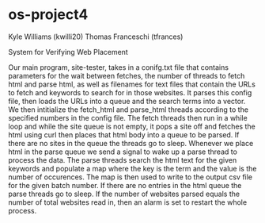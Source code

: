 # os-project4

Kyle Williams		(kwilli20)
Thomas Franceschi	(tfrances)

System for Verifying Web Placement

Our main program, site-tester, takes in a conifg.txt file that contains parameters 
for the wait between fetches, the number of threads to fetch html and parse html, as 
well as filenames for text files that contain the URLs to fetch and keywords to search
for in those websites. It parses this config file, then loads the URLs into a queue 
and the search terms into a vector. We then intitialize the fetch_html and parse_html 
threads according to the specified numbers in the config file. The fetch threads then 
run in a while loop and while the site queue is not empty, it pops a site off and fetches 
the html using curl then places that html body into a queue to be parsed. If there are no 
sites in the queue the threads go to sleep. Whenever we place html in the parse queue we 
send a signal to wake up a parse thread to process the data. The parse threads search the 
html text for the given keywords and populate a  map where the key is the term and the 
value is the number of occurences. The map is then used to write to the output csv file 
for the given batch number. If there are no entries in the html queue the parse threads 
go to sleep. If the number of websites parsed equals the number of total websites read in, 
then an alarm is set to restart the whole process.